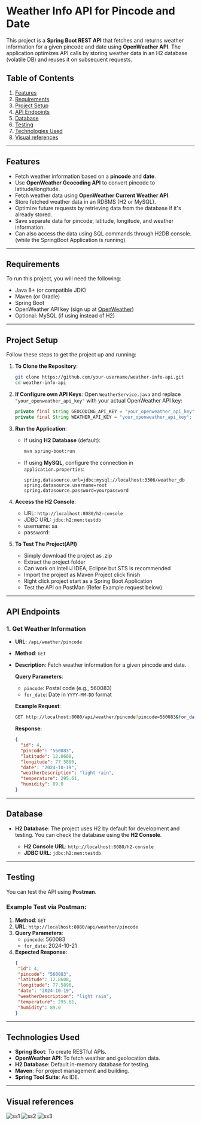 # Weather Info API for Pincode and Date

This project is a **Spring Boot REST API** that fetches and returns weather information for a given pincode and date using **OpenWeather API**. The application optimizes API calls by storing weather data in an H2 database (volatile DB) and reuses it on subsequent requests.

## Table of Contents

1. [Features](#features)
2. [Requirements](#requirements)
3. [Project Setup](#project-setup)
4. [API Endpoints](#api-endpoints)
5. [Database](#database)
6. [Testing](#testing)
7. [Technologies Used](#technologies-used)
8. [Visual references](#visual-references)


---

## Features

- Fetch weather information based on a **pincode** and **date**.
- Use **OpenWeather Geocoding API** to convert pincode to latitude/longitude.
- Fetch weather data using **OpenWeather Current Weather API**.
- Store fetched weather data in an RDBMS (H2 or MySQL).
- Optimize future requests by retrieving data from the database if it's already stored.
- Save separate data for pincode, latitude, longitude, and weather information.
- Can also access the data using SQL commands through H2DB console. (while the SpringBoot Application is running)

---

## Requirements

To run this project, you will need the following:

- Java 8+ (or compatible JDK)
- Maven (or Gradle)
- Spring Boot
- OpenWeather API key (sign up at [OpenWeather](https://home.openweathermap.org/users/sign_up))
- Optional: MySQL (if using instead of H2)

---

## Project Setup

Follow these steps to get the project up and running:

1. **To Clone the Repository**:
   ```bash
   git clone https://github.com/your-username/weather-info-api.git
   cd weather-info-api
   ```

2. **If Configure own API Keys**:
   Open `WeatherService.java` and replace `"your_openweather_api_key"` with your actual OpenWeather API key:
   ```java
   private final String GEOCODING_API_KEY = "your_openweather_api_key";
   private final String WEATHER_API_KEY = "your_openweather_api_key";
   ```

3. **Run the Application**:
   - If using **H2 Database** (default):
     ```bash
     mvn spring-boot:run
     ```
   - If using **MySQL**, configure the connection in `application.properties`:
     ```properties
     spring.datasource.url=jdbc:mysql://localhost:3306/weather_db
     spring.datasource.username=root
     spring.datasource.password=yourpassword
     ```

4. **Access the H2 Console**:
   - URL: `http://localhost:8080/h2-console`
   - JDBC URL: `jdbc:h2:mem:testdb`
   - username: sa
   - password:

5. **To Test The Project(API)**
   - Simply download the project as .zip
   - Extract the project folder
   - Can work on intelliJ IDEA, Eclipse but STS is recommended
   - Import the project as Maven Project click finish
   - Right click project start as a Spring Boot Application
   - Test the API on PostMan (Refer Example request below)
  
   
---

## API Endpoints

### 1. **Get Weather Information**

- **URL**: `/api/weather/pincode`
- **Method**: `GET`
- **Description**: Fetch weather information for a given pincode and date.
  
  **Query Parameters**:
  - `pincode`: Postal code (e.g., 560083)
  - `for_date`: Date in `YYYY-MM-DD` format
  
  **Example Request**:
  ```bash
  GET http://localhost:8080/api/weather/pincode?pincode=560083&for_date=2024-10-21
  ```

  **Response**:
  ```json
  {
    "id": 4,
    "pincode": "560083",
    "latitude": 12.8608,
    "longitude": 77.5896,
    "date": "2024-10-19",
    "weatherDescription": "light rain",
    "temperature": 295.61,
    "humidity": 89.0
  }
  ```

---

## Database

- **H2 Database**: The project uses H2 by default for development and testing. You can check the database using the **H2 Console**.
  
  - **H2 Console URL**: `http://localhost:8080/h2-console`
  - **JDBC URL**: `jdbc:h2:mem:testdb`
  

---

## Testing

You can test the API using **Postman**.

### Example Test via Postman:

1. **Method**: `GET`
2. **URL**: `http://localhost:8080/api/weather/pincode`
3. **Query Parameters**:
   - `pincode`: 560083
   - `for_date`: 2024-10-21
4. **Expected Response**:
   ```json
   {
    "id": 4,
    "pincode": "560083",
    "latitude": 12.8608,
    "longitude": 77.5896,
    "date": "2024-10-19",
    "weatherDescription": "light rain",
    "temperature": 295.61,
    "humidity": 89.0
   }
   ```

---

## Technologies Used

- **Spring Boot**: To create RESTful APIs.
- **OpenWeather API**: To fetch weather and geolocation data.
- **H2 Database**: Default in-memory database for testing.
- **Maven**: For project management and building.
- **Spring Tool Suite**: As IDE.
---

## Visual references
![ss1](https://github.com/user-attachments/assets/39b8dd9d-524c-4622-bb54-704616f740a1)
![ss2](https://github.com/user-attachments/assets/fe4ffcc7-3d71-4f0a-973f-b15d50ad8f6b)
![ss3](https://github.com/user-attachments/assets/1ea728f6-f42b-48ae-b7f2-10ec8567399c)

